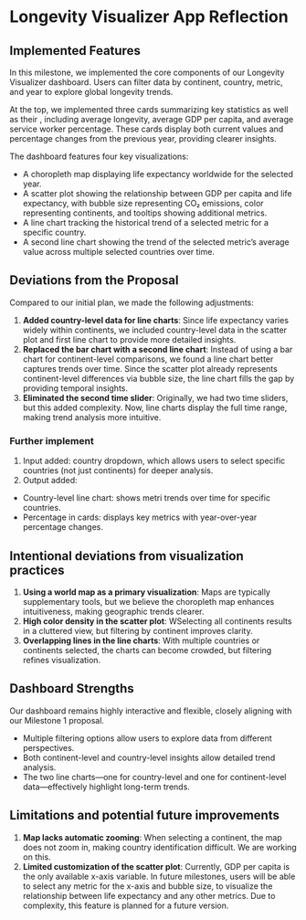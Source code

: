 # Longevity Visualizer App Reflection

## Implemented Features

In this milestone, we implemented the core components of our Longevity Visualizer dashboard. Users can filter data by continent, country, metric, and year to explore global longevity trends. 

At the top, we implemented three cards summarizing key statistics as well as their , including average longevity, average GDP per capita, and average service worker percentage. These cards display both current values and percentage changes from the previous year, providing clearer insights. 

The dashboard features four key visualizations:
- A choropleth map displaying life expectancy worldwide for the selected year. 
- A scatter plot showing the relationship between GDP per capita and life expectancy, with bubble size representing CO₂ emissions, color representing continents, and tooltips showing additional metrics. 
- A line chart tracking the historical trend of a selected metric for a specific country.
- A second line chart showing the trend of the selected metric’s average value across multiple selected countries over time. 

## Deviations from the Proposal

Compared to our initial plan, we made the following adjustments:

1. **Added country-level data for line charts**: Since life expectancy varies widely within continents, we included country-level data in the scatter plot and first line chart to provide more detailed insights. 
2. **Replaced the bar chart with a second line chart**: Instead of using a bar chart for continent-level comparisons, we found a line chart better captures trends over time. Since the scatter plot already represents continent-level differences via bubble size, the line chart fills the gap by providing temporal insights. 
3. **Eliminated the second time slider**: Originally, we had two time sliders, but this added complexity. Now, line charts display the full time range, making trend analysis more intuitive.

### Further implement
1. Input added: country dropdown, which allows users to select specific countries (not just continents) for deeper analysis. 
2. Output added: 
- Country-level line chart: shows metri trends over time for specific countries. 
- Percentage in cards: displays key metrics with year-over-year percentage changes. 

## Intentional deviations from visualization practices

1. **Using a world map as a primary visualization**: Maps are typically supplementary tools, but we believe the choropleth map enhances intuitiveness, making geographic trends clearer.
2. **High color density in the scatter plot**: WSelecting all continents results in a cluttered view, but filtering by continent improves clarity. 
3. **Overlapping lines in the line charts**: With multiple countries or continents selected, the charts can become crowded, but filtering refines visualization.

## Dashboard Strengths

Our dashboard remains highly interactive and flexible, closely aligning with our Milestone 1 proposal.

- Multiple filtering options allow users to explore data from different perspectives.
- Both continent-level and country-level insights allow detailed trend analysis.
- The two line charts—one for country-level and one for continent-level data—effectively highlight long-term trends.

## Limitations and potential future improvements

1. **Map lacks automatic zooming**: When selecting a continent, the map does not zoom in, making country identification difficult. We are working on this. 
2. **Limited customization of the scatter plot**: Currently, GDP per capita is the only available x-axis variable. In future milestones, users will be able to select any metric for the x-axis and bubble size, to visualize the relationship between life expectancy and any other metrics. Due to complexity, this feature is planned for a future version. 
